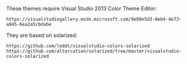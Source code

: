 These themes require Visual Studio 2013 Color Theme Editor:

	https://visualstudiogallery.msdn.microsoft.com/9e08e5d3-6eb4-4e73-a045-6ea2a5cbdabe

They are based on solarized:

	https://github.com/leddt/visualstudio-colors-solarized
	https://github.com/altercation/solarized/tree/master/visualstudio-colors-solarized
